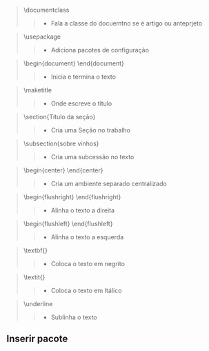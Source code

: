 
> \documentclass 
>>- Fala a classe do docuemtno se é artigo ou anteprjeto

> \usepackage
>>- Adiciona pacotes de configuração

> \begin{document}
> \end{document}
>>- Inicia e termina o texto

> \maketitle
>>- Onde escreve o título

> \section{Título da seção}
>>- Cria uma Seção no trabalho

> \subsection{sobre vinhos}
>>- Cria uma subcessão no texto

> \begin{center}
> \end{center}
>>- Cria um ambiente separado centralizado

> \begin{flushright}
> \end{flushright}
>>- Alinha o texto a direita

> \begin{flushleft}
> \end{flushleft}
>>- Alinha o texto a esquerda

> \textbf{}
>>- Coloca o texto em negrito

> \textit{}
>>- Coloca o texto em Itálico

> \underline
>>- Sublinha o texto

## Inserir pacote
